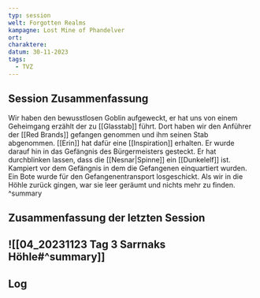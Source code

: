 ```yaml
---
typ: session
welt: Forgotten Realms
kampagne: Lost Mine of Phandelver
ort: 
charaktere: 
datum: 30-11-2023
tags:
  - TVZ
---
```

## Session Zusammenfassung
Wir haben den bewusstlosen Goblin aufgeweckt, er hat uns von einem Geheimgang erzählt der zu [[Glasstab]] führt. Dort haben wir den Anführer der [[Red Brands]] gefangen genommen und ihm seinen Stab abgenommen. [[Erin]] hat dafür eine [[Inspiration]] erhalten. Er wurde darauf hin in das Gefängnis des Bürgermeisters gesteckt. Er hat durchblinken lassen, dass die [[Nesnar|Spinne]] ein [[Dunkelelf]] ist. Kampiert vor dem Gefängnis in dem die Gefangenen einquartiert wurden. Ein Bote wurde für den Gefangenentransport losgeschickt.
Als wir in die Höhle zurück gingen, war sie leer geräumt und nichts mehr zu finden.
^summary

## Zusammenfassung der letzten Session
![[04_20231123 Tag 3 Sarrnaks Höhle#^summary]]
---

## Log



